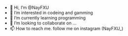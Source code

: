 - 👋 Hi, I’m @NayFXU
- 👀 I’m interested in codeing and gamming 
- 🌱 I’m currently learning programming 
- 💞️ I’m looking to collaborate on ...
- 📫 How to reach me. follow me on instagram (NayFXU_)

<!---
NayFXU/NayFXU is a ✨ special ✨ repository because its `README.md` (this file) appears on your GitHub profile.
You can click the Preview link to take a look at your changes.
--->
